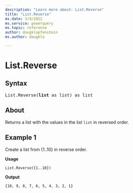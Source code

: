 ```yaml
---
description: "Learn more about: List.Reverse"
title: "List.Reverse"
ms.date: 3/9/2022
ms.service: powerquery
ms.topic: reference
author: dougklopfenstein
ms.author: dougklo

---
```

# List.Reverse

## Syntax

<pre>
List.Reverse(<b>list</b> as list) as list
</pre>
  
## About

Returns a list with the values in the list `list` in reversed order.

## Example 1

Create a list from {1..10} in reverse order.

**Usage**

```powerquery-m
List.Reverse({1..10})
```

**Output**

`{10, 9, 8, 7, 6, 5, 4, 3, 2, 1}`
